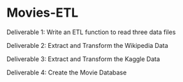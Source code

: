 # Movies-ETL


Deliverable 1: Write an ETL function to read three data files

Deliverable 2: Extract and Transform the Wikipedia Data

Deliverable 3: Extract and Transform the Kaggle Data

Deliverable 4: Create the Movie Database